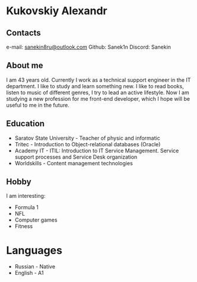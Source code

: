 # Kukovskiy Alexandr

## Contacts
e-mail: sanekin8ru@outlook.com
Github: Sanek1n
Discord: Sanekin

## About me
I am 43 years old. Currently I work as a technical support engineer in the IT department. I like to study and learn something new.
I like to read books, listen to music of different genres, I try to lead an active lifestyle.
Now I am studying a new profession for me front-end developer, which I hope will be useful to me in the future.

## Education
* Saratov State University - Teacher of physic and informatic
* Tritec - Introduction to Object-relational databases (Oracle)
* Academy IT - ITIL: Introduction to IT Service Management. Service support processes and Service Desk organization
* Worldskills - Content management technologies

## Hobby
I am interesting:
* Formula 1
* NFL
* Computer games
* Fitness

# Languages
* Russian - Native
* English - A1